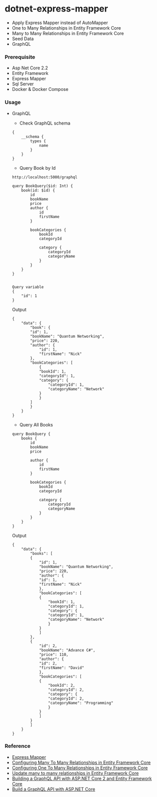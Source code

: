 # dotnet-express-mapper
+ Apply Express Mapper instead of AutoMapper
+ One to Many Relationships in Entity Framework Core
+ Many to Many Relationships in Entity Framework Core
+ Seed Data
+ GraphQL


### Prerequisite
+ Asp Net Core 2.2
+ Entity Framework
+ Express Mapper
+ Sql Server
+ Docker & Docker Compose


### Usage

+ GraphQL
    + Check GraphQL schema
    ```
    {
        __schema {
            types {
                name
            }
        }
    }
    ```

    + Query Book by Id
    ```
    http://localhost:5000/graphql

    query BookQuery($id: Int) {
        book(id: $id) {
            id
            bookName
            price
            author {
                id
                firstName
            }

            bookCategories {
                bookId
                categoryId

                category {
                    categoryId
                    categoryName
                }
            }
        }
    }


    Query variable
    {
        "id": 1
    }
    ```

    Output
    ```
    {
        "data": {
            "book": {
            "id": 1,
            "bookName": "Quantum Networking",
            "price": 220,
            "author": {
                "id": 1,
                "firstName": "Nick"
            },
            "bookCategories": [
                {
                "bookId": 1,
                "categoryId": 1,
                "category": {
                    "categoryId": 1,
                    "categoryName": "Network"
                }
                }
            ]
            }
        }
    }
    ```

    + Query All Books
    ```
    query BookQuery {
        books {
            id
            bookName
            price

            author {
                id
                firstName
            }

            bookCategories {
                bookId
                categoryId

                category {
                    categoryId
                    categoryName
                }
            }
        }
    }
    ```

    Output
    ```
    {
        "data": {
            "books": [
            {
                "id": 1,
                "bookName": "Quantum Networking",
                "price": 220,
                "author": {
                "id": 1,
                "firstName": "Nick"
                },
                "bookCategories": [
                {
                    "bookId": 1,
                    "categoryId": 1,
                    "category": {
                    "categoryId": 1,
                    "categoryName": "Network"
                    }
                }
                ]
            },
            {
                "id": 2,
                "bookName": "Advance C#",
                "price": 110,
                "author": {
                "id": 2,
                "firstName": "David"
                },
                "bookCategories": [
                {
                    "bookId": 2,
                    "categoryId": 2,
                    "category": {
                    "categoryId": 2,
                    "categoryName": "Programming"
                    }
                }
                ]
            }
            ]
        }
    }
    ```
### Reference
+ [Express Mapper](http://expressmapper.org/)
+ [Configuring Many To Many Relationships in Entity Framework Core](https://www.learnentityframeworkcore.com/configuration/many-to-many-relationship-configuration)
+ [Configuring One To Many Relationships in Entity Framework Core](https://www.learnentityframeworkcore.com/configuration/one-to-many-relationship-configuration)
+ [Update many to many relationships in Entity Framework Core](https://www.thereformedprogrammer.net/updating-many-to-many-relationships-in-entity-framework-core/)
+ [Building a GraphQL API with ASP.NET Core 2 and Entity Framework Core](https://fullstackmark.com/post/17/building-a-graphql-api-with-aspnet-core-2-and-entity-framework-core)
+ [Build a GraphQL API with ASP.NET Core](https://developer.okta.com/blog/2019/04/16/graphql-api-with-aspnetcore)